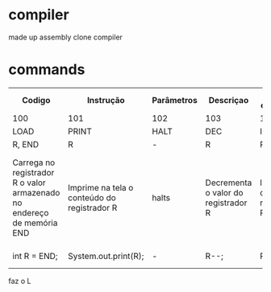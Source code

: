 # compiler
made up assembly clone compiler

# commands
 <table>
  <tr>
    <th>Codigo</th>
    <th>Instrução</th>
    <th>Parâmetros</th>
    <th>Descriçao</th>
    <th>Java equivalent</th>
  </tr>
  <tr>
    <td>100</td>
    <td>101</td>
    <td>102</td>
    <td>103</td>
    <td>104</td>
    <td>105</td>
    <td>106</td>
    <td>107</td>
    <td>108</td>
  </tr>
  <tr>
    <td>LOAD</td>
    <td>PRINT</td>
    <td>HALT</td>
    <td>DEC</td>
    <td>INC</td>
    <td>ADD</td>
    <td>JNZ</td>
    <td>JZ</td>
    <td>SET</td>
  </tr>
  <tr>
    <td>R, END</td>
    <td>R</td>
    <td>-</td>
    <td>R</td>
    <td>R</td>
    <td>Ra, Rb</td>
    <td>Ra, END</td>
    <td>Ra, END</td>
    <td>R, VAL</td>
  </tr>
   <tr>
    <td>Carrega no registrador R o valor armazenado no endereço de memória END</td>
    <td>Imprime na tela o conteúdo do registrador R</td>
    <td>halts</td>
    <td>Decrementa o valor do registrador R</td>
    <td>Incrementa o valor do registrador R</td>
    <td>Soma os valores de RA e RB e armazena o resultado em RA</td>
    <td>Desvia a execução para o endereço END se o registrador R for diferente de 0</td>
    <td>Desvia a execução para END se o registrador R for igual a 0</td>
    <td>Atribui o valor VAL diretamente ao registrador R</td>
  </tr>
   <tr>
    <td>int R = END;</td>
    <td>System.out.print(R);</td>
    <td> - </td>
    <td>R--;</td>
    <td>R++;</td>
    <td>Ra += Rb;</td>
    <td>if (R != 0) goto END</td>
    <td>if (R == 0) goto END</td>
    <td>R = VAL;</td>
  </tr>
</table> 

faz o L
